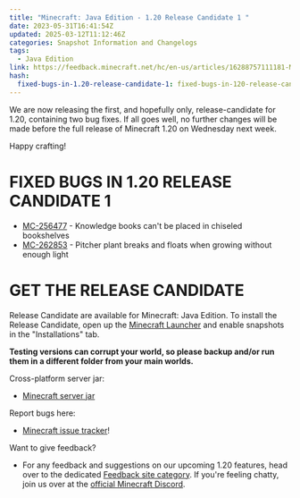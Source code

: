 ```yaml
---
title: "Minecraft: Java Edition - 1.20 Release Candidate 1 "
date: 2023-05-31T16:41:54Z
updated: 2025-03-12T11:12:46Z
categories: Snapshot Information and Changelogs
tags:
  - Java Edition
link: https://feedback.minecraft.net/hc/en-us/articles/16288757111181-Minecraft-Java-Edition-1-20-Release-Candidate-1
hash:
  fixed-bugs-in-1.20-release-candidate-1: fixed-bugs-in-120-release-candidate-1
---
```


We are now releasing the first, and hopefully only, release-candidate for 1.20, containing two bug fixes. If all goes well, no further changes will be made before the full release of Minecraft 1.20 on Wednesday next week.

Happy crafting!

# FIXED BUGS IN 1.20 RELEASE CANDIDATE 1

- [MC-256477](https://bugs.mojang.com/browse/MC-256477) - Knowledge books can't be placed in chiseled bookshelves
- [MC-262853](https://bugs.mojang.com/browse/MC-262853) - Pitcher plant breaks and floats when growing without enough light

# GET THE RELEASE CANDIDATE

Release Candidate are available for Minecraft: Java Edition. To install the Release Candidate, open up the [Minecraft Launcher](https://www.minecraft.net/download.html) and enable snapshots in the "Installations" tab.

**Testing versions can corrupt your world, so please backup and/or run them in a different folder from your main worlds.**

Cross-platform server jar:

- [Minecraft server jar](https://piston-data.mojang.com/v1/objects/0d9315f92842e35fcb6fddb10db3a13675a1ad04/server.jar)

Report bugs here:

- [Minecraft issue tracker](https://bugs.mojang.com/projects/MC/summary)!

Want to give feedback?

- For any feedback and suggestions on our upcoming 1.20 features, head over to the dedicated [Feedback site category](https://aka.ms/MC120Feedback). If you're feeling chatty, join us over at the [official Minecraft Discord](https://discordapp.com/invite/minecraft).

